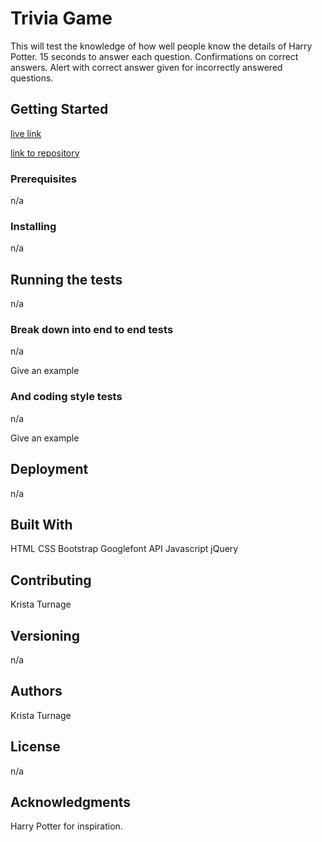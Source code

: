 # Trivia Game
This will test the knowledge of how well people know the details of Harry Potter. 15 seconds to answer each question. Confirmations on correct answers. Alert with correct answer given for incorrectly answered questions. 

## Getting Started
[live link](https://github.com/KTurnage/TriviaGame/)

[link to repository](https://github.com/KTurnage/TriviaGame)

### Prerequisites
n/a

### Installing
n/a

## Running the tests
n/a

### Break down into end to end tests
n/a

Give an example

### And coding style tests
n/a

Give an example

## Deployment
n/a

## Built With
HTML
CSS
Bootstrap
Googlefont API
Javascript
jQuery

## Contributing
Krista Turnage

## Versioning
n/a

## Authors
Krista Turnage

## License
n/a

## Acknowledgments
Harry Potter for inspiration.


